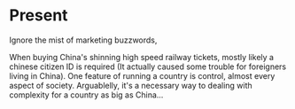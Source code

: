 # Present

Ignore the mist of marketing buzzwords,

When buying China's shinning high speed railway tickets, mostly likely a chinese citizen ID is required \(It actually caused some trouble for foreigners living in China\). One feature of running a country is control, almost every aspect of society. Arguablelly, it's a necessary way to dealing with complexity for a country as big as China...

